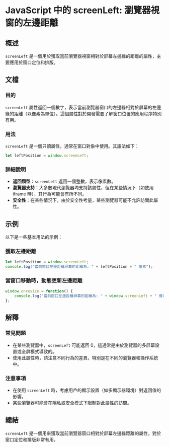 <!--
Meta Description: # JavaScript 中的 screenLeft: 瀏覽器視窗的左邊距離 ## 概述 `screenLeft` 是一個用於獲取當前瀏覽器視窗相對於屏幕左邊緣的距離的屬性，主要應用於窗口定位和排版。 ## 文檔 ### 目的 `screenLeft` 屬性返回一個數字，表示當前瀏覽器窗口的左邊緣相...
Meta Keywords: screenleft, javascript, window, leftposition, let
-->

# JavaScript 中的 screenLeft: 瀏覽器視窗的左邊距離

## 概述
`screenLeft` 是一個用於獲取當前瀏覽器視窗相對於屏幕左邊緣的距離的屬性，主要應用於窗口定位和排版。

## 文檔
### 目的
`screenLeft` 屬性返回一個數字，表示當前瀏覽器窗口的左邊緣相對於屏幕的左邊緣的距離（以像素為單位）。這個屬性對於開發需要了解窗口位置的應用程序特別有用。

### 用法
`screenLeft` 是一個只讀屬性，通常在窗口對象中使用。其語法如下：

```javascript
let leftPosition = window.screenLeft;
```

### 詳細說明
- **返回類型**：`screenLeft` 返回一個整數，表示像素數。
- **瀏覽器支持**：大多數現代瀏覽器均支持該屬性，但在某些情況下（如使用 iframe 時），其行為可能會有所不同。
- **安全性**：在某些情況下，由於安全性考量，某些瀏覽器可能不允許訪問此屬性。

## 示例
以下是一些基本用法的示例：

### 獲取左邊距離
```javascript
let leftPosition = window.screenLeft;
console.log("當前窗口左邊距離屏幕的距離為: " + leftPosition + " 像素");
```

### 當窗口移動時，動態更新左邊距離
```javascript
window.onresize = function() {
    console.log("當前窗口左邊距離屏幕的距離為: " + window.screenLeft + " 像素");
};
```

## 解釋
### 常見問題
- 在某些瀏覽器中，`screenLeft` 可能返回 0，這通常是由於瀏覽器的多屏幕設置或全屏模式導致的。
- 使用此屬性時，請注意不同行為的差異，特別是在不同的瀏覽器和操作系統中。

### 注意事項
- 在使用 `screenLeft` 時，考慮用戶的顯示設置（如多顯示器環境）對返回值的影響。
- 某些瀏覽器可能會在隱私或安全模式下限制對此屬性的訪問。

## 總結
`screenLeft` 是一個用來獲取當前瀏覽器窗口相對於屏幕左邊緣距離的屬性，對於窗口定位和排版非常有用。